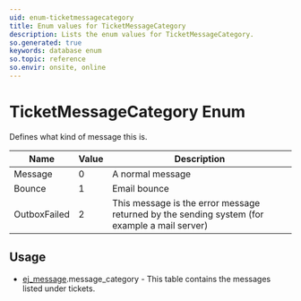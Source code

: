 ```yaml
---
uid: enum-ticketmessagecategory
title: Enum values for TicketMessageCategory
description: Lists the enum values for TicketMessageCategory.
so.generated: true
keywords: database enum
so.topic: reference
so.envir: onsite, online
---
```


# TicketMessageCategory Enum

Defines what kind of message this is.

| Name | Value | Description |
|------|-------|-------------|
|Message|0|A normal message|
|Bounce|1|Email bounce|
|OutboxFailed|2|This message is the error message returned by the sending system (for example a mail server)|

## Usage

* [ej_message](../ej-message.md).message_category - This table contains the messages listed under tickets.
